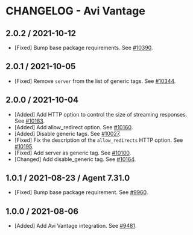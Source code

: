# CHANGELOG - Avi Vantage

## 2.0.2 / 2021-10-12

* [Fixed] Bump base package requirements. See [#10390](https://github.com/DataDog/integrations-core/pull/10390).

## 2.0.1 / 2021-10-05

* [Fixed] Remove `server` from the list of generic tags. See [#10344](https://github.com/DataDog/integrations-core/pull/10344).

## 2.0.0 / 2021-10-04

* [Added] Add HTTP option to control the size of streaming responses. See [#10183](https://github.com/DataDog/integrations-core/pull/10183).
* [Added] Add allow_redirect option. See [#10160](https://github.com/DataDog/integrations-core/pull/10160).
* [Added] Disable generic tags. See [#10027](https://github.com/DataDog/integrations-core/pull/10027).
* [Fixed] Fix the description of the `allow_redirects` HTTP option. See [#10195](https://github.com/DataDog/integrations-core/pull/10195).
* [Fixed] Add server as generic tag. See [#10100](https://github.com/DataDog/integrations-core/pull/10100).
* [Changed] Add disable_generic tag. See [#10164](https://github.com/DataDog/integrations-core/pull/10164).

## 1.0.1 / 2021-08-23 / Agent 7.31.0

* [Fixed] Bump base package requirement. See [#9960](https://github.com/DataDog/integrations-core/pull/9960).

## 1.0.0 / 2021-08-06

* [Added] Add Avi Vantage integration. See [#9481](https://github.com/DataDog/integrations-core/pull/9481).


